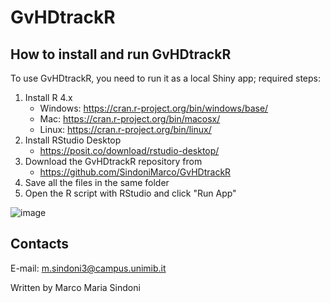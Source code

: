 # **GvHDtrackR**

## How to install and run GvHDtrackR
To use GvHDtrackR, you need to run it as a local Shiny app; required steps:
  1) Install R 4.x
        * Windows: https://cran.r-project.org/bin/windows/base/
        * Mac: https://cran.r-project.org/bin/macosx/
        * Linux: https://cran.r-project.org/bin/linux/
  2) Install RStudio Desktop
        * https://posit.co/download/rstudio-desktop/
  3) Download the GvHDtrackR repository from
        * https://github.com/SindoniMarco/GvHDtrackR
  5) Save all the files in the same folder
  6) Open the R script with RStudio and click "Run App"

![image](https://github.com/user-attachments/assets/f61d21d4-91ce-4ef3-88d3-90d7a5b98f2a)


## Contacts
E-mail: m.sindoni3@campus.unimib.it

Written by Marco Maria Sindoni
    





